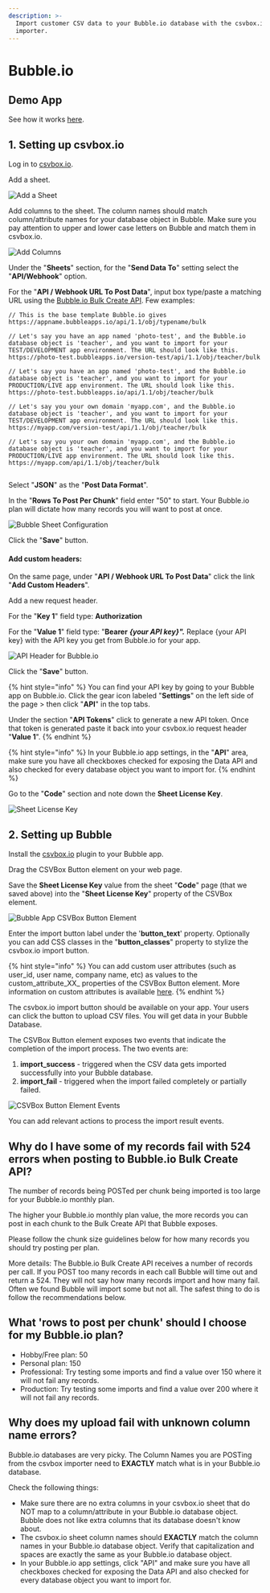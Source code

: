 ```yaml
---
description: >-
  Import customer CSV data to your Bubble.io database with the csvbox.io
  importer.
---
```


# Bubble.io

## Demo App

See how it works [here](https://csvbox-demo.bubbleapps.io/version-test).

## 1. Setting up csvbox.io

Log in to [csvbox.io](https://app.csvbox.io/login).

Add a sheet.

![Add a Sheet](../.gitbook/assets/add-sheet.png)

Add columns to the sheet. The column names should match column/attribute names for your database object in Bubble. Make sure you pay attention to upper and lower case letters on Bubble and match them in csvbox.io.

![Add Columns](../.gitbook/assets/add-columns.png)

Under the "**Sheets**" section, for the "**Send Data To**" setting select the "**API/Webhook**" option. 

For the "**API / Webhook URL To Post Data**", input box type/paste a matching URL using the [Bubble.io Bulk Create API](https://bubble.io/reference#API.get_api.bulk_create). Few examples:

```text
// This is the base template Bubble.io gives
https://appname.bubbleapps.io/api/1.1/obj/typename/bulk

// Let's say you have an app named 'photo-test', and the Bubble.io database object is 'teacher', and you want to import for your TEST/DEVELOPMENT app environment. The URL should look like this.
https://photo-test.bubbleapps.io/version-test/api/1.1/obj/teacher/bulk

// Let's say you have an app named 'photo-test', and the Bubble.io database object is 'teacher', and you want to import for your PRODUCTION/LIVE app environment. The URL should look like this.
https://photo-test.bubbleapps.io/api/1.1/obj/teacher/bulk

// Let's say you your own domain 'myapp.com', and the Bubble.io database object is 'teacher', and you want to import for your TEST/DEVELOPMENT app environment. The URL should look like this.
https://myapp.com/version-test/api/1.1/obj/teacher/bulk

// Let's say you your own domain 'myapp.com', and the Bubble.io database object is 'teacher', and you want to import for your PRODUCTION/LIVE app environment. The URL should look like this.
https://myapp.com/api/1.1/obj/teacher/bulk
              
```

Select "**JSON**" as the "**Post Data Format**".

In the "**Rows To Post Per Chunk**" field enter "50" to start. Your Bubble.io plan will dictate how many records you will want to post at once. 

![Bubble Sheet Configuration](../.gitbook/assets/bubble-sheet-settings.png)

Click the "**Save**" button.

#### Add custom headers:

On the same page, under "**API / Webhook URL To Post Data**" click the link "**Add Custom Headers**".

Add a new request header.

For the "**Key 1**" field type: **Authorization**

For the "**Value 1**" field type: "**Bearer** _**{your API key}".**_ Replace {your API key} with the API key you get from Bubble.io for your app. 

![API Header for Bubble.io](../.gitbook/assets/headers.png)

Click the "**Save**" button.

{% hint style="info" %}
You can find your API key by going to your Bubble app on Bubble.io. Click the gear icon labeled "**Settings**" on the left side of the page &gt; then click "**API**" in the top tabs.

Under the section "**API Tokens**" click to generate a new API token. Once that token is generated paste it back into your csvbox.io request header "**Value 1**".
{% endhint %}

{% hint style="info" %}
In your Bubble.io app settings, in the "**API**" area, make sure you have all checkboxes checked for exposing the Data API and also checked for every database object you want to import for.
{% endhint %}

Go to the "**Code**" section and note down the **Sheet License Key**.

![Sheet License Key](../.gitbook/assets/sheet-license-key.png)

## 2. Setting up Bubble

Install the [csvbox.io](https://bubble.io/plugin/csv--excel-importer-%7C-receive-json-1628686647935x372170116910546940) plugin to your Bubble app.

Drag the CSVBox Button element on your web page.

Save the **Sheet License Key** value from the sheet "**Code**" page \(that we saved above\) into the "**Sheet License Key**" property of the CSVBox element.

![Bubble App CSVBox Button Element](../.gitbook/assets/bubble-app-csvbox-element.png)

Enter the import button label under the '**button\_text**' property. Optionally you can add CSS classes in the "**button\_classes**" property to stylize the csvbox.io import button.

{% hint style="info" %}
You can add custom user attributes \(such as user\_id, user name, company name, etc\) as values to the custom\_attribute_XX_ properties of the CSVBox Button element. More information on custom attributes is available [here](https://help.csvbox.io/getting-started#referencing-the-user).
{% endhint %}

The csvbox.io import button should be available on your app. Your users can click the button to upload CSV files. You will get data in your Bubble Database.

The CSVBox Button element exposes two events that indicate the completion of the import process. The two events are:

1. **import\_success** - triggered when the CSV data gets imported successfully into your Bubble database.
2. **import\_fail** - triggered when the import failed completely or partially failed.

![CSVBox Button Element Events](../.gitbook/assets/bubble-events.png)

You can add relevant actions to process the import result events.

## Why do I have some of my records fail with 524 errors when posting to Bubble.io Bulk Create API?

The number of records being POSTed per chunk being imported is too large for your Bubble.io monthly plan.

The higher your Bubble.io monthly plan value, the more records you can post in each chunk to the Bulk Create API that Bubble exposes.

Please follow the chunk size guidelines below for how many records you should try posting per plan.

More details: The Bubble.io Bulk Create API receives a number of records per call. If you POST too many records in each call Bubble will time out and return a 524. They will not say how many records import and how many fail. Often we found Bubble will import some but not all. The safest thing to do is follow the recommendations below.

## What 'rows to post per chunk' should I choose for my Bubble.io plan?

* Hobby/Free plan: 50
* Personal plan: 150
* Professional: Try testing some imports and find a value over 150 where it will not fail any records.
* Production: Try testing some imports and find a value over 200 where it will not fail any records.

## Why does my upload fail with unknown column name errors?

Bubble.io databases are very picky. The Column Names you are POSTing from the csvbox importer need to **EXACTLY** match what is in your Bubble.io database.

Check the following things:

* Make sure there are no extra columns in your csvbox.io sheet that do NOT map to a column/attribute in your Bubble.io database object. Bubble does not like extra columns that its database doesn't know about.
* The csvbox.io sheet column names should **EXACTLY** match the column names in your Bubble.io database object. Verify that capitalization and spaces are exactly the same as your Bubble.io database object.
* In your Bubble.io app settings, click "API" and make sure you have all checkboxes checked for exposing the Data API and also checked for every database object you want to import for.

